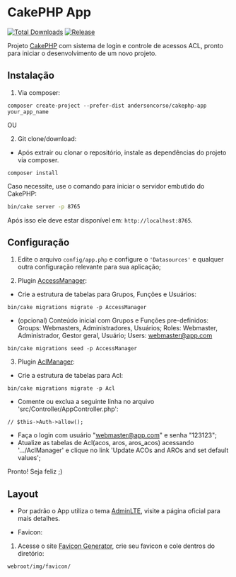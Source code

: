 # CakePHP App

[![Total Downloads](https://img.shields.io/packagist/dt/andersoncorso/cakephp-app.svg?style=flat-square)](https://packagist.org/packages/andersoncorso/cakephp-app)
[![Release](https://img.shields.io/github/release/andersoncorso/cakephp-app.svg)](https://packagist.org/packages/andersoncorso/cakephp-app)

Projeto [CakePHP](https://cakephp.org) com sistema de login e controle de acessos ACL, pronto para iniciar o desenvolvimento de um novo projeto.


## Instalação

1. Via composer:
```
composer create-project --prefer-dist andersoncorso/cakephp-app your_app_name
```

OU

2. Git clone/download:
- Após extrair ou clonar o repositório, instale as dependências do projeto via composer.
```
composer install
```

Caso necessite, use o comando para iniciar o servidor embutido do CakePHP:

```bash
bin/cake server -p 8765
```

Após isso ele deve estar disponível em: `http://localhost:8765`.


## Configuração

1. Edite o arquivo `config/app.php` e configure o `'Datasources'` e qualquer outra configuração relevante para sua aplicação;

2. Plugin [AccessManager](https://github.com/andersoncorso/cakephp-plugin-access_manager):

- Crie a estrutura de tabelas para Grupos, Funções e Usuários:
```
bin/cake migrations migrate -p AccessManager
```
- (opcional) Conteúdo inicial com Grupos e Funções pre-definidos:
Groups: Webmasters, Administradores, Usuários;
Roles: Webmaster, Administrador, Gestor geral, Usuário;
Users: webmaster@app.com
```
bin/cake migrations seed -p AccessManager
```

3. Plugin [AclManager](https://github.com/ivanamat/cakephp3-aclmanager):

- Crie a estrutura de tabelas para Acl:
```
bin/cake migrations migrate -p Acl
```
- Comente ou exclua a seguinte linha no arquivo 'src/Controller/AppController.php':
```
// $this->Auth->allow();
```
- Faça o login com usuário "webmaster@app.com" e senha "123123";
- Atualize as tabelas de Acl(acos, aros, aros_acos) acessando '.../AclManager' e clique no link 'Update ACOs and AROs and set default values';

Pronto! Seja feliz ;)


## Layout

* Por padrão o App utiliza o tema [AdminLTE](https://github.com/maiconpinto/cakephp-adminlte-theme), visite a página oficial para mais detalhes.

* Favicon:

1. Acesse o site [Favicon Generator](https://www.favicon-generator.org/), crie seu favicon e cole dentros do diretório:
```
webroot/img/favicon/
```
